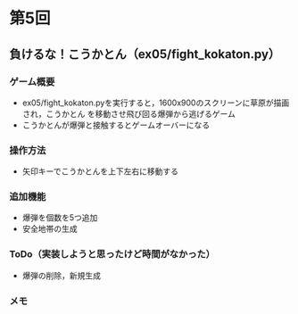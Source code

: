 # 第5回
## 負けるな！こうかとん（ex05/fight_kokaton.py）
### ゲーム概要
- ex05/fight_kokaton.pyを実行すると，1600x900のスクリーンに草原が描画され，こうかとん
を移動させ飛び回る爆弾から逃げるゲーム
- こうかとんが爆弾と接触するとゲームオーバーになる
### 操作方法
- 矢印キーでこうかとんを上下左右に移動する
### 追加機能
- 爆弾を個数を5つ追加
- 安全地帯の生成
### ToDo（実装しようと思ったけど時間がなかった）
- 爆弾の削除，新規生成
### メモ